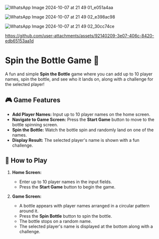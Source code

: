 ![WhatsApp Image 2024-10-07 at 21 49 01_e051a4aa](https://github.com/user-attachments/assets/a68f1f56-40b4-4566-9087-f3a1aecba00e)

![WhatsApp Image 2024-10-07 at 21 49 02_e398ac98](https://github.com/user-attachments/assets/29cd37cb-b7d4-46e7-bd85-394fea03c90a)

![WhatsApp Image 2024-10-07 at 21 49 02_30cc74ce](https://github.com/user-attachments/assets/e8b2aef6-3c9e-4e71-89bb-8d4000f55885)



https://github.com/user-attachments/assets/92140209-3e07-406c-8420-edb65153aa1d


# Spin the Bottle Game 🎉

A fun and simple **Spin the Bottle** game where you can add up to 10 player names, spin the bottle, and see who it lands on, along with a challenge for the selected player!

## 🎮 Game Features

- **Add Player Names:** Input up to 10 player names on the home screen.
- **Navigate to Game Screen:** Press the **Start Game** button to move to the bottle spinning screen.
- **Spin the Bottle:** Watch the bottle spin and randomly land on one of the names.
- **Display Result:** The selected player's name is shown with a fun challenge.

## 🚀 How to Play

1. **Home Screen:**
   - Enter up to 10 player names in the input fields.
   - Press the **Start Game** button to begin the game.

2. **Game Screen:**
   - A bottle appears with player names arranged in a circular pattern around it.
   - Press the **Spin Bottle** button to spin the bottle.
   - The bottle stops on a random name.
   - The selected player's name is displayed at the bottom along with a challenge.

